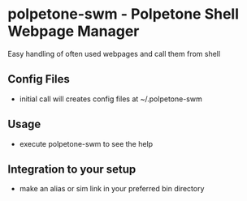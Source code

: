 # polpetone-swm - Polpetone Shell Webpage Manager

Easy handling of often used webpages and call them from shell

## Config Files
* initial call will creates config files at ~/.polpetone-swm

## Usage
* execute polpetone-swm to see the help

## Integration to your setup
* make an alias or sim link in your preferred bin directory

